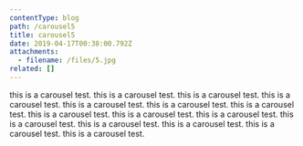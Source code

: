 ```yaml
---
contentType: blog
path: /carousel5
title: carousel5
date: 2019-04-17T00:38:00.792Z
attachments:
  - filename: /files/5.jpg
related: []
---
```

 this is a carousel test. this is a carousel test. this is a carousel test. this is a carousel test. this is a carousel test. this is a carousel test. this is a carousel test. this is a carousel test. this is a carousel test. this is a carousel test. this is a carousel test. this is a carousel test. this is a carousel test. this is a carousel test. this is a carousel test.

